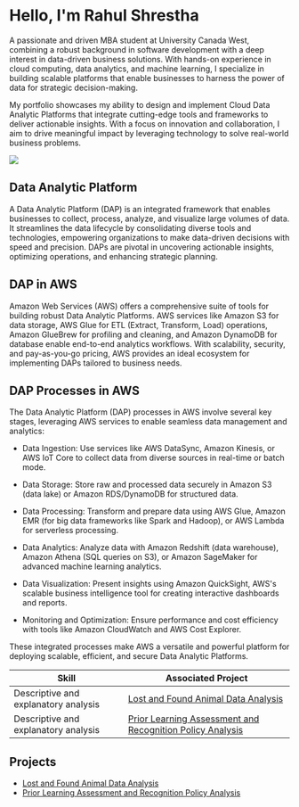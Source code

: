 # Hello, I'm Rahul Shrestha
A passionate and driven MBA student at University Canada West, combining a robust background in software development with a deep interest in data-driven business solutions. With hands-on experience in cloud computing, data analytics, and machine learning, I specialize in building scalable platforms that enable businesses to harness the power of data for strategic decision-making.

My portfolio showcases my ability to design and implement Cloud Data Analytic Platforms that integrate cutting-edge tools and frameworks to deliver actionable insights. With a focus on innovation and collaboration, I aim to drive meaningful impact by leveraging technology to solve real-world business problems.

<a href="https://www.linkedin.com/in/rahul-shrestha-26182b105/"><img src="https://img.shields.io/badge/-LinkedIn-0072b1?&style=for-the-badge&logo=linkedin&logoColor=white" /></a>

## Data Analytic Platform
A Data Analytic Platform (DAP) is an integrated framework that enables businesses to collect, process, analyze, and visualize large volumes of data. It streamlines the data lifecycle by consolidating diverse tools and technologies, empowering organizations to make data-driven decisions with speed and precision. DAPs are pivotal in uncovering actionable insights, optimizing operations, and enhancing strategic planning.

## DAP in AWS
Amazon Web Services (AWS) offers a comprehensive suite of tools for building robust Data Analytic Platforms. AWS services like Amazon S3 for data storage, AWS Glue for ETL (Extract, Transform, Load) operations, Amazon GlueBrew for profiling and cleaning, and Amazon DynamoDB for database enable end-to-end analytics workflows. With scalability, security, and pay-as-you-go pricing, AWS provides an ideal ecosystem for implementing DAPs tailored to business needs.

## DAP Processes in AWS
The Data Analytic Platform (DAP) processes in AWS involve several key stages, leveraging AWS services to enable seamless data management and analytics:

- Data Ingestion: Use services like AWS DataSync, Amazon Kinesis, or AWS IoT Core to collect data from diverse sources in real-time or batch mode.

- Data Storage: Store raw and processed data securely in Amazon S3 (data lake) or Amazon RDS/DynamoDB for structured data.

- Data Processing: Transform and prepare data using AWS Glue, Amazon EMR (for big data frameworks like Spark and Hadoop), or AWS Lambda for serverless processing.

- Data Analytics: Analyze data with Amazon Redshift (data warehouse), Amazon Athena (SQL queries on S3), or Amazon SageMaker for advanced machine learning analytics.

- Data Visualization: Present insights using Amazon QuickSight, AWS's scalable business intelligence tool for creating interactive dashboards and reports.

- Monitoring and Optimization: Ensure performance and cost efficiency with tools like Amazon CloudWatch and AWS Cost Explorer.

These integrated processes make AWS a versatile and powerful platform for deploying scalable, efficient, and secure Data Analytic Platforms.

| Skill                                         | Associated Project         |
|-----------------------------------------------|----------------------------|
| Descriptive and explanatory analysis         | <a href="https://github.com/rahul0van/projects/tree/main">Lost and Found Animal Data Analysis</a>|
| Descriptive and explanatory analysis           | <a href="https://github.com/rahul0van/Prior-Learning-Assessment-and-Recognition-Policy-Analysis">Prior Learning Assessment and Recognition Policy Analysis</a>|


## Projects
- <a href="https://github.com/rahul0van/projects/tree/main">Lost and Found Animal Data Analysis</a>
- <a href="https://github.com/rahul0van/Prior-Learning-Assessment-and-Recognition-Policy-Analysis">Prior Learning Assessment and Recognition Policy Analysis</a>


















 




